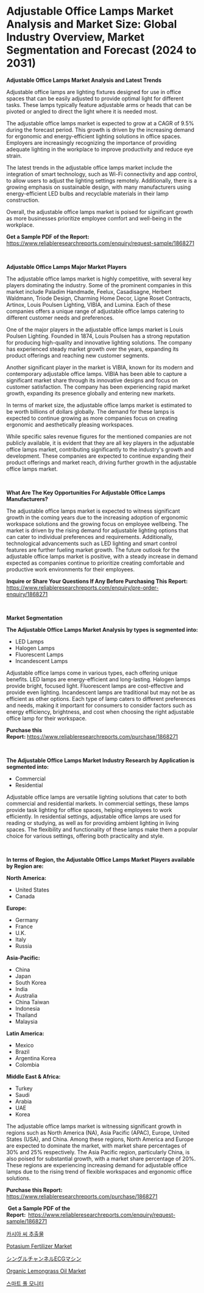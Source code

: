 <p><h1>Adjustable Office Lamps Market Analysis and Market Size: Global Industry Overview, Market Segmentation and Forecast (2024 to 2031)</h1></p><p><strong>Adjustable Office Lamps Market Analysis and Latest Trends</strong></p>
<p><p>Adjustable office lamps are lighting fixtures designed for use in office spaces that can be easily adjusted to provide optimal light for different tasks. These lamps typically feature adjustable arms or heads that can be pivoted or angled to direct the light where it is needed most.</p><p>The adjustable office lamps market is expected to grow at a CAGR of 9.5% during the forecast period. This growth is driven by the increasing demand for ergonomic and energy-efficient lighting solutions in office spaces. Employers are increasingly recognizing the importance of providing adequate lighting in the workplace to improve productivity and reduce eye strain.</p><p>The latest trends in the adjustable office lamps market include the integration of smart technology, such as Wi-Fi connectivity and app control, to allow users to adjust the lighting settings remotely. Additionally, there is a growing emphasis on sustainable design, with many manufacturers using energy-efficient LED bulbs and recyclable materials in their lamp construction.</p><p>Overall, the adjustable office lamps market is poised for significant growth as more businesses prioritize employee comfort and well-being in the workplace.</p></p>
<p><strong>Get a Sample PDF of the Report:&nbsp;</strong> <a href="https://www.reliableresearchreports.com/enquiry/request-sample/1868271">https://www.reliableresearchreports.com/enquiry/request-sample/1868271</a></p>
<p>&nbsp;</p>
<p><strong>Adjustable Office Lamps Major Market Players</strong></p>
<p><p>The adjustable office lamps market is highly competitive, with several key players dominating the industry. Some of the prominent companies in this market include Paladim Handmade, Feelux, Casadisagne, Herbert Waldmann, Triode Design, Charming Home Decor, Ligne Roset Contracts, Artinox, Louis Poulsen Lighting, VIBIA, and Lumina. Each of these companies offers a unique range of adjustable office lamps catering to different customer needs and preferences.</p><p>One of the major players in the adjustable office lamps market is Louis Poulsen Lighting. Founded in 1874, Louis Poulsen has a strong reputation for producing high-quality and innovative lighting solutions. The company has experienced steady market growth over the years, expanding its product offerings and reaching new customer segments.</p><p>Another significant player in the market is VIBIA, known for its modern and contemporary adjustable office lamps. VIBIA has been able to capture a significant market share through its innovative designs and focus on customer satisfaction. The company has been experiencing rapid market growth, expanding its presence globally and entering new markets.</p><p>In terms of market size, the adjustable office lamps market is estimated to be worth billions of dollars globally. The demand for these lamps is expected to continue growing as more companies focus on creating ergonomic and aesthetically pleasing workspaces.</p><p>While specific sales revenue figures for the mentioned companies are not publicly available, it is evident that they are all key players in the adjustable office lamps market, contributing significantly to the industry's growth and development. These companies are expected to continue expanding their product offerings and market reach, driving further growth in the adjustable office lamps market.</p></p>
<p>&nbsp;</p>
<p><strong>What Are The Key Opportunities For Adjustable Office Lamps Manufacturers?</strong></p>
<p><p>The adjustable office lamps market is expected to witness significant growth in the coming years due to the increasing adoption of ergonomic workspace solutions and the growing focus on employee wellbeing. The market is driven by the rising demand for adjustable lighting options that can cater to individual preferences and requirements. Additionally, technological advancements such as LED lighting and smart control features are further fueling market growth. The future outlook for the adjustable office lamps market is positive, with a steady increase in demand expected as companies continue to prioritize creating comfortable and productive work environments for their employees.</p></p>
<p><strong>Inquire or Share Your Questions If Any Before Purchasing This Report:</strong> <a href="https://www.reliableresearchreports.com/enquiry/pre-order-enquiry/1868271">https://www.reliableresearchreports.com/enquiry/pre-order-enquiry/1868271</a></p>
<p>&nbsp;</p>
<p><strong>Market Segmentation</strong></p>
<p><strong>The Adjustable Office Lamps Market Analysis by types is segmented into:</strong></p>
<p><ul><li>LED Lamps</li><li>Halogen Lamps</li><li>Fluorescent Lamps</li><li>Incandescent Lamps</li></ul></p>
<p><p>Adjustable office lamps come in various types, each offering unique benefits. LED lamps are energy-efficient and long-lasting. Halogen lamps provide bright, focused light. Fluorescent lamps are cost-effective and provide even lighting. Incandescent lamps are traditional but may not be as efficient as other options. Each type of lamp caters to different preferences and needs, making it important for consumers to consider factors such as energy efficiency, brightness, and cost when choosing the right adjustable office lamp for their workspace.</p></p>
<p><strong>Purchase this Report:&nbsp;</strong><a href="https://www.reliableresearchreports.com/purchase/1868271">https://www.reliableresearchreports.com/purchase/1868271</a></p>
<p>&nbsp;</p>
<p><strong>The Adjustable Office Lamps Market Industry Research by Application is segmented into:</strong></p>
<p><ul><li>Commercial</li><li>Residential</li></ul></p>
<p><p>Adjustable office lamps are versatile lighting solutions that cater to both commercial and residential markets. In commercial settings, these lamps provide task lighting for office spaces, helping employees to work efficiently. In residential settings, adjustable office lamps are used for reading or studying, as well as for providing ambient lighting in living spaces. The flexibility and functionality of these lamps make them a popular choice for various settings, offering both practicality and style.</p></p>
<p>&nbsp;</p>
<p><strong>In terms of Region, the Adjustable Office Lamps Market Players available by Region are:</strong></p>
<p>
    <p> <strong> North America: </strong>
        <ul>
            <li>United States</li>
            <li>Canada</li>
        </ul>
        </p> 
    <p> <strong> Europe: </strong>
        <ul>
            <li>Germany</li>
            <li>France</li>
            <li>U.K.</li>
            <li>Italy</li>
            <li>Russia</li>
        </ul>
        </p> 
    <p> <strong> Asia-Pacific: </strong>
        <ul>
            <li>China</li>
            <li>Japan</li>
            <li>South Korea</li>
            <li>India</li>
            <li>Australia</li>
            <li>China Taiwan</li>
            <li>Indonesia</li>
            <li>Thailand</li>
            <li>Malaysia</li>
        </ul>
        </p> 
    <p> <strong> Latin America: </strong>
        <ul>
            <li>Mexico</li>
            <li>Brazil</li>
            <li>Argentina Korea</li>
            <li>Colombia</li>
        </ul>
        </p> 
    <p> <strong> Middle East & Africa: </strong>
        <ul>
            <li>Turkey</li>
            <li>Saudi</li>
            <li>Arabia</li>
            <li>UAE</li>
            <li>Korea</li>
        </ul>
    </p>
    </p>
<p><p>The adjustable office lamps market is witnessing significant growth in regions such as North America (NA), Asia Pacific (APAC), Europe, United States (USA), and China. Among these regions, North America and Europe are expected to dominate the market, with market share percentages of 30% and 25% respectively. The Asia Pacific region, particularly China, is also poised for substantial growth, with a market share percentage of 20%. These regions are experiencing increasing demand for adjustable office lamps due to the rising trend of flexible workspaces and ergonomic office solutions.</p></p>
<p><strong>Purchase this Report: </strong><a href="https://www.reliableresearchreports.com/purchase/1868271">https://www.reliableresearchreports.com/purchase/1868271</a></p>
<p>&nbsp;<strong>Get a Sample PDF of the Report:&nbsp;&nbsp;</strong><a href="https://www.reliableresearchreports.com/enquiry/request-sample/1868271">https://www.reliableresearchreports.com/enquiry/request-sample/1868271</a></p>
<p><strong></strong></p>
<p><p><a href="https://github.com/TrevorKruvalis5678/Market-Research-Report-List-1/blob/main/69001987500.md">카시아 씨 추출물</a></p><p><a href="https://issuu.com/reportprime-2/docs/potasium-fertilizer-market-size-2030.pptx">Potasium Fertilizer Market</a></p><p><a href="https://medium.com/@elmorunolfsson2023/%E5%8D%98%E4%B8%80%E3%83%81%E3%83%A3%E3%83%B3%E3%83%8D%E3%83%AB%E5%BF%83%E9%9B%BB%E5%9B%B3%E6%A9%9F%E5%99%A8%E5%B8%82%E5%A0%B4%E3%81%AE%E8%A6%8B%E8%A7%A3-%E5%B8%82%E5%A0%B4%E5%8B%95%E5%90%91-%E6%88%90%E9%95%B7-2024%E5%B9%B4%E3%81%8B%E3%82%892031%E5%B9%B4%E3%81%BE%E3%81%A7%E3%81%AE%E4%BA%88%E6%B8%AC-f7ba1ec84e39">シングルチャンネルECGマシン</a></p><p><a href="https://issuu.com/reportprime-2/docs/organic-lemongrass-oil-market-size-2030.pptx">Organic Lemongrass Oil Market</a></p><p><a href="https://github.com/lzuwsfreyoq70/Market-Research-Report-List-1/blob/main/83851717499.md">스마트 풀 모니터</a></p></p>